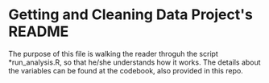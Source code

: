 # Getting and Cleaning Data Project's README
The purpose of this file is walking the reader throguh the script *run_analysis.R, so that he/she understands how it works. The details about the variables can be found at the codebook, also provided in this repo. 
